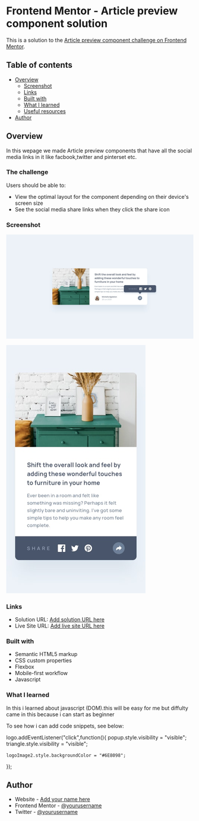 # Frontend Mentor - Article preview component solution

This is a solution to the [Article preview component challenge on Frontend Mentor](https://www.frontendmentor.io/challenges/article-preview-component-dYBN_pYFT).


## Table of contents

- [Overview](#overview)
  - [Screenshot](#screenshot)
  - [Links](#links)
  - [Built with](#built-with)
  - [What I learned](#what-i-learned)
  - [Useful resources](#useful-resources)
- [Author](#author)

## Overview
In this wepage we made Article preview components that have  all the social media links in it 
like facbook,twitter and pinterset etc. 

### The challenge

Users should be able to:

- View the optimal layout for the component depending on their device's screen size
- See the social media share links when they click the share icon

### Screenshot

![alt text](design/desktop-active-state.jpg)

![alt text](design/mobile-active-state.jpg)
### Links

- Solution URL: [Add solution URL here](https://your-solution-url.com)
- Live Site URL: [Add live site URL here](https://your-live-site-url.com)


### Built with

- Semantic HTML5 markup
- CSS custom properties
- Flexbox
- Mobile-first workflow
- Javascript

### What I learned

In this i learned about javascript (DOM).this will be easy for me but
diffulty came in this because i can start as beginner

To see how i can add code snippets, see below:

logo.addEventListener("click",function(){
    popup.style.visibility = "visible";
    triangle.style.visibility = "visible";
    
   
    logoImage2.style.backgroundColor = "#6E8098";
    
});





## Author

- Website - [Add your name here](https://www.your-site.com)
- Frontend Mentor - [@yourusername](https://www.frontendmentor.io/profile/yourusername)
- Twitter - [@yourusername](https://www.twitter.com/yourusername)

